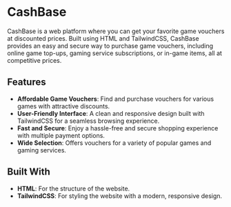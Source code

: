 # CashBase

CashBase is a web platform where you can get your favorite game vouchers at discounted prices. Built using HTML and TailwindCSS, CashBase provides an easy and secure way to purchase game vouchers, including online game top-ups, gaming service subscriptions, or in-game items, all at competitive prices.

## Features

- **Affordable Game Vouchers**: Find and purchase vouchers for various games with attractive discounts.
- **User-Friendly Interface**: A clean and responsive design built with TailwindCSS for a seamless browsing experience.
- **Fast and Secure**: Enjoy a hassle-free and secure shopping experience with multiple payment options.
- **Wide Selection**: Offers vouchers for a variety of popular games and gaming services.

## Built With

- **HTML**: For the structure of the website.
- **TailwindCSS**: For styling the website with a modern, responsive design.

